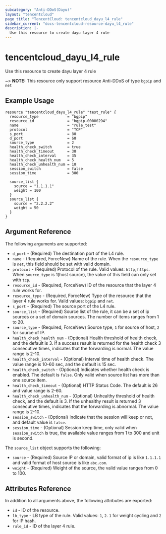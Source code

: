 ```yaml
---
subcategory: "Anti-DDoS(Dayu)"
layout: "tencentcloud"
page_title: "TencentCloud: tencentcloud_dayu_l4_rule"
sidebar_current: "docs-tencentcloud-resource-dayu_l4_rule"
description: |-
  Use this resource to create dayu layer 4 rule
---
```


# tencentcloud_dayu_l4_rule

Use this resource to create dayu layer 4 rule

~> **NOTE:** This resource only support resource Anti-DDoS of type `bgpip` and `net`

## Example Usage

```hcl
resource "tencentcloud_dayu_l4_rule" "test_rule" {
  resource_type             = "bgpip"
  resource_id               = "bgpip-00000294"
  name                      = "rule_test"
  protocol                  = "TCP"
  s_port                    = 80
  d_port                    = 60
  source_type               = 2
  health_check_switch       = true
  health_check_timeout      = 30
  health_check_interval     = 35
  health_check_health_num   = 5
  health_check_unhealth_num = 10
  session_switch            = false
  session_time              = 300

  source_list {
    source = "1.1.1.1"
    weight = 100
  }
  source_list {
    source = "2.2.2.2"
    weight = 50
  }
}
```

## Argument Reference

The following arguments are supported:

* `d_port` - (Required) The destination port of the L4 rule.
* `name` - (Required, ForceNew) Name of the rule. When the `resource_type` is `net`, this field should be set with valid domain.
* `protocol` - (Required) Protocol of the rule. Valid values: `http`, `https`. When `source_type` is 1(host source), the value of this field can only set with `tcp`.
* `resource_id` - (Required, ForceNew) ID of the resource that the layer 4 rule works for.
* `resource_type` - (Required, ForceNew) Type of the resource that the layer 4 rule works for. Valid values: `bgpip` and `net`.
* `s_port` - (Required) The source port of the L4 rule.
* `source_list` - (Required) Source list of the rule, it can be a set of ip sources or a set of domain sources. The number of items ranges from 1 to 20.
* `source_type` - (Required, ForceNew) Source type, `1` for source of host, `2` for source of IP.
* `health_check_health_num` - (Optional) Health threshold of health check, and the default is 3. If a success result is returned for the health check 3 consecutive times, indicates that the forwarding is normal. The value range is 2-10.
* `health_check_interval` - (Optional) Interval time of health check. The value range is 10-60 sec, and the default is 15 sec.
* `health_check_switch` - (Optional) Indicates whether health check is enabled. The default is `false`. Only valid when source list has more than one source item.
* `health_check_timeout` - (Optional) HTTP Status Code. The default is 26 and value range is 2-60.
* `health_check_unhealth_num` - (Optional) Unhealthy threshold of health check, and the default is 3. If the unhealthy result is returned 3 consecutive times, indicates that the forwarding is abnormal. The value range is 2-10.
* `session_switch` - (Optional) Indicate that the session will keep or not, and default value is `false`.
* `session_time` - (Optional) Session keep time, only valid when `session_switch` is true, the available value ranges from 1 to 300 and unit is second.

The `source_list` object supports the following:

* `source` - (Required) Source IP or domain, valid format of ip is like `1.1.1.1` and valid format of host source is like `abc.com`.
* `weight` - (Required) Weight of the source, the valid value ranges from 0 to 100.

## Attributes Reference

In addition to all arguments above, the following attributes are exported:

* `id` - ID of the resource.
* `lb_type` - LB type of the rule. Valid values: `1`, `2`. `1` for weight cycling and `2` for IP hash.
* `rule_id` - ID of the layer 4 rule.


